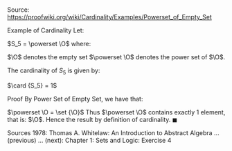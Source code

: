 # 

Source: https://proofwiki.org/wiki/Cardinality/Examples/Powerset_of_Empty_Set

Example of Cardinality
Let:

$S_5 = \powerset \O$
where:

$\O$ denotes the empty set
$\powerset \O$ denotes the power set of $\O$.

The cardinality of $S_5$ is given by:

$\card {S_5} = 1$


Proof
By Power Set of Empty Set, we have that:

$\powerset \O = \set {\O}$
Thus $\powerset \O$ contains exactly $1$ element, that is: $\O$.
Hence the result by definition of cardinality.
$\blacksquare$


Sources
1978: Thomas A. Whitelaw: An Introduction to Abstract Algebra ... (previous) ... (next): Chapter $1$: Sets and Logic: Exercise $4$




